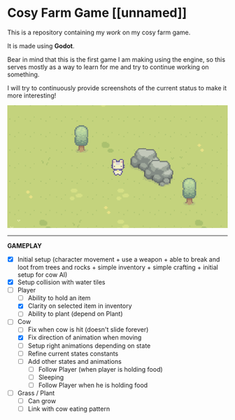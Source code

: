 # Cosy Farm Game [[unnamed]]

This is a repository containing my *work* on my cosy farm game.

It is made using **Godot**.

Bear in mind that this is the first game I am making using the engine, so this serves mostly as a way to learn for me and try to continue working on something.

I will try to continuously provide screenshots of the current status to make it more interesting!

![Screenshot of the game](Screenshots/Screenshot%202024-07-18%20at%2021.27.58.png)

---

**GAMEPLAY**
- [X] Initial setup (character movement + use a weapon + able to break and loot from trees and rocks + simple inventory + simple crafting + initial setup for cow AI)
- [X] Setup collision with water tiles
- [ ] Player
	- [ ] Ability to hold an item
	- [X] Clarity on selected item in inventory
	- [ ] Ability to plant (depend on Plant)
- [ ] Cow
	- [ ] Fix when cow is hit (doesn't slide forever)
	- [X] Fix direction of animation when moving
	- [ ] Setup right animations depending on state
	- [ ] Refine current states constants
	- [ ] Add other states and animations 
		- [ ] Follow Player (when player is holding food)
		- [ ] Sleeping
		- [ ] Follow Player when he is holding food
- [ ] Grass / Plant
	- [ ] Can grow
	- [ ] Link with cow eating pattern
